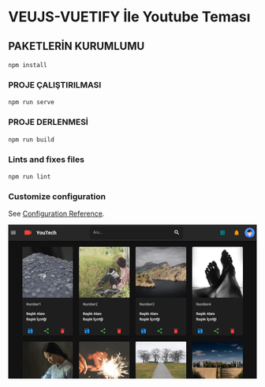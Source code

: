 # VEUJS-VUETIFY İle Youtube Teması

## PAKETLERİN KURUMLUMU 
```
npm install
```

### PROJE ÇALIŞTIRILMASI
```
npm run serve
```

### PROJE DERLENMESİ
```
npm run build
```

### Lints and fixes files
```
npm run lint
```

### Customize configuration
See [Configuration Reference](https://cli.vuejs.org/config/).

![alt text](https://github.com/CodePencils/vuetify-proje/blob/master/src/assets/image.png?raw=true)

